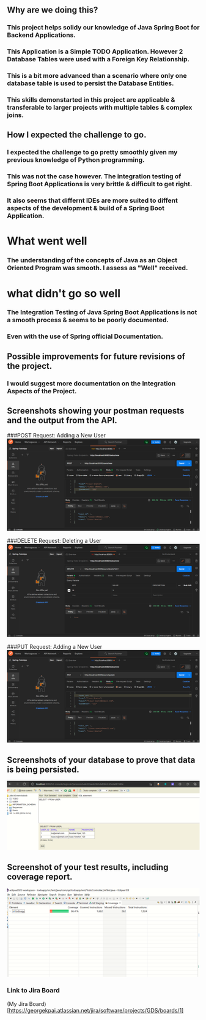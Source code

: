 ## Why are we doing this?
### This project helps solidy our knowledge of Java Spring Boot for Backend Applications.
### This Application is a Simple TODO Application. However 2 Database Tables were used with a Foreign Key Relationship.
### This is a bit more advanced than a scenario where only one database table is used to persist the Database Entities.
### This skills demonstarted in this project are applicable & transferable to larger projects with multiple tables & complex joins. 


## How I expected the challenge to go.
### I expected the challenge to go pretty smoothly given my previous knowledge of Python programming.
### This was not the case however. The integration testing of Spring Boot Applications is very brittle & difficult to get right.
### It also seems that differnt IDEs are more suited to diffent aspects of the development & build of a Spring Boot Application.

# What went well
### The understanding of the concepts of Java as an Object Oriented Program was smooth. I assess as "Well" received.

# what didn't go so well
### The Integration Testing of Java Spring Boot Applications is not a smooth process & seems to be poorly documented. 
### Even with the use of Spring official Documentation.

## Possible improvements for future revisions of the project.
### I would suggest more documentation on the Integration Aspects of the Project.

## Screenshots showing your postman requests and the output from the API.

###POST Request: Adding a New User
![POST request: New Users](./screenshots/users-new.png)

###DELETE Request: Deleting a User
![DELETE request: Delete Users](./screenshots/users-delete.png)

###PUT Request: Adding a New User
![PUT request: Update Exting Users](./screenshots/users-update.png)

## Screenshots of your database to prove that data is being persisted.
![Database Screenshot: Evidence of persited data](./Screenshots/h2-persited-data.PNG)

## Screenshot of your test results, including coverage report.
![Coverage Report Screenshot: Evidence of](./Screenshots/coverage-percent-86p.PNG)

### Link to Jira Board
(My Jira Board)[https://georgekpai.atlassian.net/jira/software/projects/GDS/boards/1]
